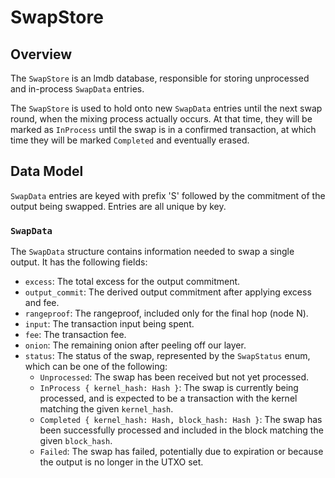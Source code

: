 # SwapStore

## Overview

The `SwapStore` is an lmdb database, responsible for storing unprocessed and in-process `SwapData` entries.

The `SwapStore` is used to hold onto new `SwapData` entries until the next swap round, when the mixing process actually occurs. At that time, they will be marked as `InProcess` until the swap is in a confirmed transaction, at which time they will be marked `Completed` and eventually erased.

## Data Model

`SwapData`  entries are keyed with prefix 'S' followed by the commitment of the output being swapped. Entries are all unique by key.

### `SwapData`

The `SwapData` structure contains information needed to swap a single output. It has the following fields:

- `excess`: The total excess for the output commitment.
- `output_commit`: The derived output commitment after applying excess and fee.
- `rangeproof`: The rangeproof, included only for the final hop (node N).
- `input`: The transaction input being spent.
- `fee`: The transaction fee.
- `onion`: The remaining onion after peeling off our layer.
- `status`: The status of the swap, represented by the `SwapStatus` enum, which can be one of the following:
  - `Unprocessed`: The swap has been received but not yet processed.
  - `InProcess { kernel_hash: Hash }`: The swap is currently being processed, and is expected to be a transaction with the kernel matching the given `kernel_hash`.
  - `Completed { kernel_hash: Hash, block_hash: Hash }`: The swap has been successfully processed and included in the block matching the given `block_hash`.
  - `Failed`: The swap has failed, potentially due to expiration or because the output is no longer in the UTXO set.